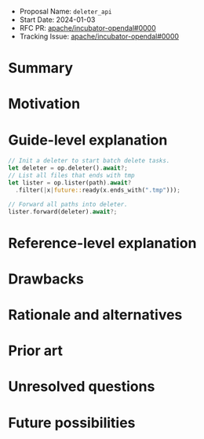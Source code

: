 - Proposal Name: `deleter_api`
- Start Date: 2024-01-03
- RFC PR: [apache/incubator-opendal#0000](https://github.com/apache/incubator-opendal/pull/0000)
- Tracking Issue: [apache/incubator-opendal#0000](https://github.com/apache/incubator-opendal/issues/0000)

# Summary


# Motivation


# Guide-level explanation

```rust
// Init a deleter to start batch delete tasks.
let deleter = op.deleter().await?;
// List all files that ends with tmp
let lister = op.lister(path).await?
  .filter(|x|future::ready(x.ends_with(".tmp")));

// Forward all paths into deleter.
lister.forward(deleter).await?;
```

# Reference-level explanation

# Drawbacks


# Rationale and alternatives


# Prior art



# Unresolved questions



# Future possibilities

